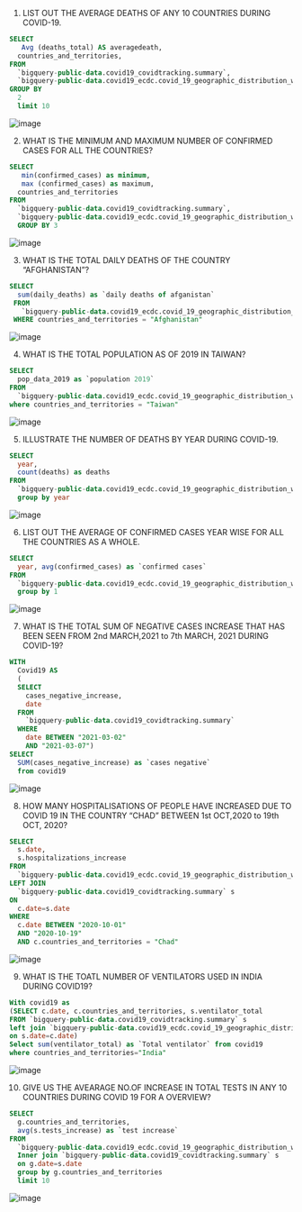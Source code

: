 1. LIST OUT THE AVERAGE DEATHS OF ANY 10 COUNTRIES DURING COVID-19.
```SQL
SELECT
   Avg (deaths_total) AS averagedeath,
  countries_and_territories,
FROM
  `bigquery-public-data.covid19_covidtracking.summary`,
  `bigquery-public-data.covid19_ecdc.covid_19_geographic_distribution_worldwide`
GROUP BY
  2
  limit 10
``` 
![image](https://github.com/SANMATHI-1777/SANMATHI-1777/assets/158753766/fbc9ed4e-e2a4-4a3e-9c84-5f7a6769547b)

2. WHAT IS THE MINIMUM AND MAXIMUM NUMBER OF CONFIRMED CASES FOR ALL THE COUNTRIES?
```SQL
SELECT
   min(confirmed_cases) as minimum,
   max (confirmed_cases) as maximum,
  countries_and_territories
FROM
  `bigquery-public-data.covid19_covidtracking.summary`,
  `bigquery-public-data.covid19_ecdc.covid_19_geographic_distribution_worldwide`
  GROUP BY 3
```
![image](https://github.com/SANMATHI-1777/SANMATHI-1777/assets/158753766/4017fbfc-b8a6-40d0-aa65-7bd89efdfcc6)

3. WHAT IS THE TOTAL DAILY DEATHS OF THE COUNTRY “AFGHANISTAN”?
```SQL
SELECT
  sum(daily_deaths) as `daily deaths of afganistan`
 FROM
   `bigquery-public-data.covid19_ecdc.covid_19_geographic_distribution_worldwide`
 WHERE countries_and_territories = "Afghanistan"
```
![image](https://github.com/SANMATHI-1777/SANMATHI-1777/assets/158753766/2e0b0638-0eb3-4945-a4b8-0a4175c0ab0c)

4. WHAT IS THE TOTAL POPULATION AS OF 2019 IN TAIWAN?
```SQL
SELECT
  pop_data_2019 as `population 2019`
FROM
  `bigquery-public-data.covid19_ecdc.covid_19_geographic_distribution_worldwide`
where countries_and_territories = "Taiwan"
```
![image](https://github.com/SANMATHI-1777/SANMATHI-1777/assets/158753766/c2757a9a-1c56-4385-922c-3e2d84fb0c50)

5. ILLUSTRATE THE NUMBER OF DEATHS BY YEAR DURING COVID-19.
```SQL
SELECT
  year,
  count(deaths) as deaths
FROM
  `bigquery-public-data.covid19_ecdc.covid_19_geographic_distribution_worldwide`
  group by year
```
![image](https://github.com/SANMATHI-1777/SANMATHI-1777/assets/158753766/337bf0d2-39f7-45af-a0f3-b90be2901670)

6. LIST OUT THE AVERAGE OF CONFIRMED CASES YEAR WISE FOR ALL THE COUNTRIES AS A WHOLE.
```SQL
SELECT
  year, avg(confirmed_cases) as `confirmed cases`
FROM
  `bigquery-public-data.covid19_ecdc.covid_19_geographic_distribution_worldwide`
  group by 1
```
![image](https://github.com/SANMATHI-1777/SANMATHI-1777/assets/158753766/040bcc19-58b5-4242-ad49-d7af4befb8ac)

7. WHAT IS THE TOTAL SUM OF NEGATIVE CASES INCREASE THAT HAS BEEN SEEN FROM 2nd MARCH,2021 to 7th MARCH, 2021 DURING COVID-19?
```SQL
WITH
  Covid19 AS 
  (
  SELECT
    cases_negative_increase,
    date
  FROM
    `bigquery-public-data.covid19_covidtracking.summary`
  WHERE
    date BETWEEN "2021-03-02"
    AND "2021-03-07")
SELECT
  SUM(cases_negative_increase) as `cases negative`
  from covid19
```
![image](https://github.com/SANMATHI-1777/SANMATHI-1777/assets/158753766/b26e2641-bb14-4f7b-9847-f72c024ee414)

8. HOW MANY HOSPITALISATIONS OF PEOPLE HAVE INCREASED DUE TO COVID 19 IN THE COUNTRY “CHAD” BETWEEN 1st OCT,2020 to 19th OCT, 2020?
```SQL
SELECT
  s.date,
  s.hospitalizations_increase 
FROM
  `bigquery-public-data.covid19_ecdc.covid_19_geographic_distribution_worldwide`c 
LEFT JOIN
  `bigquery-public-data.covid19_covidtracking.summary` s 
ON
  c.date=s.date 
WHERE
  c.date BETWEEN "2020-10-01"
  AND "2020-10-19"
  AND c.countries_and_territories = "Chad"
```
![image](https://github.com/SANMATHI-1777/SANMATHI-1777/assets/158753766/08311a4a-aabe-496b-86d4-8e07763c688c)

9. WHAT IS THE TOATL NUMBER OF VENTILATORS USED IN INDIA DURING COVID19?
```SQL
With covid19 as
(SELECT c.date, c.countries_and_territories, s.ventilator_total
FROM `bigquery-public-data.covid19_covidtracking.summary` s
left join `bigquery-public-data.covid19_ecdc.covid_19_geographic_distribution_worldwide` c
on s.date=c.date)
Select sum(ventilator_total) as `Total ventilator` from covid19
where countries_and_territories="India" 
```
![image](https://github.com/SANMATHI-1777/SANMATHI-1777/assets/158753766/0282a7bf-ed00-4a13-a4e1-b91254433a59)

10. GIVE US THE AVEARAGE NO.OF INCREASE IN TOTAL TESTS IN ANY 10 COUNTRIES DURING COVID 19 FOR A OVERVIEW?
```SQL
SELECT
  g.countries_and_territories,
  avg(s.tests_increase) as `test increase`
FROM
  `bigquery-public-data.covid19_ecdc.covid_19_geographic_distribution_worldwide` g
  Inner join `bigquery-public-data.covid19_covidtracking.summary` s
  on g.date=s.date
  group by g.countries_and_territories 
  limit 10
```
![image](https://github.com/SANMATHI-1777/SANMATHI-1777/assets/158753766/bf17d8ed-791f-4c2c-b76b-6b0d13e3872d)













